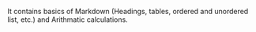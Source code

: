 It contains basics of Markdown (Headings, tables, ordered and unordered list, etc.) and Arithmatic calculations.
